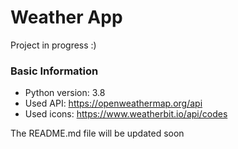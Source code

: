 # Weather App
Project in progress :)
### Basic Information
* Python version: 3.8
* Used API: https://openweathermap.org/api
* Used icons: https://www.weatherbit.io/api/codes

The README.md file will be updated soon
